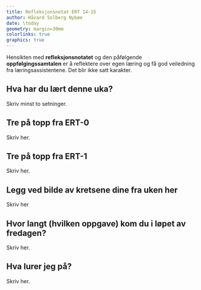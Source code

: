 ```yaml
---
title: Refleksjonsnotat ERT 14-15
author: Håvard Solberg Nybøe
date: \today
geometry: margin=30mm
colorlinks: true
graphics: true
---
```


Hensikten med **refleksjonsnotatet** og den påfølgende **oppfølgingssamtalen** er å reflektere over egen læring og få god veiledning fra læringsassistentene. Det blir ikke satt karakter.

## Hva har du lært denne uka?

Skriv minst to setninger.

## Tre på topp fra ERT-0

Skriv her.

## Tre på topp fra ERT-1

Skriv her.

## Legg ved bilde av kretsene dine fra uken her

Skriv her

## Hvor langt (hvilken oppgave) kom du i løpet av fredagen?

Skriv her.

## Hva lurer jeg på?

Skriv her.
